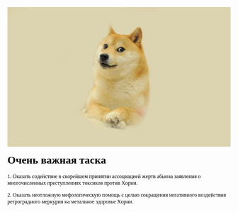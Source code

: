 ![Image alt](https://github.com/notsohorny/123nalununesmotri/blob/main/7DC62F36-C80A-4223-A8D4-23FD99511995.jpeg)

<!DOCTYPE html PUBLIC "-//W3C//DTD HTML 4.01//EN" "http://www.w3.org/TR/html4/strict.dtd">
<html>
<head>
  <meta http-equiv="Content-Type" content="text/html; charset=utf-8">
  <meta http-equiv="Content-Style-Type" content="text/css">
  <title></title>
  <meta name="Generator" content="Cocoa HTML Writer">
  <meta name="CocoaVersion" content="2113">
  <style type="text/css">
    p.p2 {margin: 0.0px 0.0px 12.0px 0.0px; font: 12.0px Times; color: #000000; -webkit-text-stroke: #000000}
    span.s1 {font-kerning: none}
  </style>
</head>
<body>
<h1 style="margin: 0.0px 0.0px 16.1px 0.0px; font: 24.0px Times; color: #000000; -webkit-text-stroke: #000000"><span class="s1"><b>Очень важная таска</b></span></h1>
<p class="p2"><span class="s1">1. Оказать содействие в скорейшем принятии ассоциацией жертв абьюза заявления о многочисленных преступлениях токсиков против Хорни.</span></p>
<p class="p2"><span class="s1">2. Оказать неотложную мефологическую помощь с целью сокращения негативного воздействия ретроградного меркурия на метальное здоровье Хорни.</span></p>
</body>
</html>
